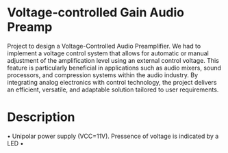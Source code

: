 # Voltage-controlled Gain Audio Preamp
Project to design a Voltage-Controlled Audio Preamplifier. We had to implement a voltage control system that allows for automatic or manual adjustment of the amplification level using an external control voltage. This feature is particularly beneficial in applications such as audio mixers, sound processors, and compression systems within the audio industry.
By integrating analog electronics with control technology, the project delivers an efficient, versatile, and adaptable solution tailored to user requirements.
# Description
• Unipolar power supply (VCC=11V). Pressence of voltage is indicated by a LED
• 
